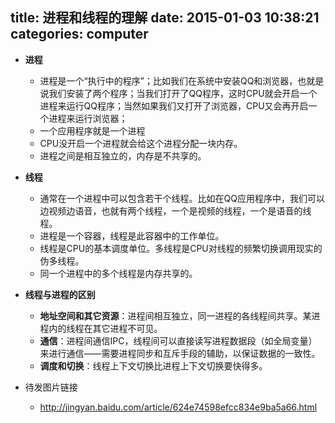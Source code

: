 title: 进程和线程的理解
date: 2015-01-03 10:38:21
categories: computer
---
* __进程__
    - 进程是一个“执行中的程序”；比如我们在系统中安装QQ和浏览器，也就是说我们安装了两个程序；当我们打开了QQ程序，这时CPU就会开启一个进程来运行QQ程序；当然如果我们又打开了浏览器，CPU又会再开启一个进程来运行浏览器；
    - 一个应用程序就是一个进程 
    - CPU没开启一个进程就会给这个进程分配一块内存。
    - 进程之间是相互独立的，内存是不共享的。

* __线程__
    - 通常在一个进程中可以包含若干个线程。比如在QQ应用程序中，我们可以边视频边语音，也就有两个线程，一个是视频的线程，一个是语音的线程。
    - 进程是一个容器，线程是此容器中的工作单位。
    - 线程是CPU的基本调度单位。多线程是CPU对线程的频繁切换调用现实的伪多线程。
    - 同一个进程中的多个线程是内存共享的。
    
* __线程与进程的区别__
    - __地址空间和其它资源__：进程间相互独立，同一进程的各线程间共享。某进程内的线程在其它进程不可见。
    - __通信__：进程间通信IPC，线程间可以直接读写进程数据段（如全局变量）来进行通信——需要进程同步和互斥手段的辅助，以保证数据的一致性。
    - __调度和切换__：线程上下文切换比进程上下文切换要快得多。
* 待发图片链接
    - http://jingyan.baidu.com/article/624e74598efcc834e9ba5a66.html


